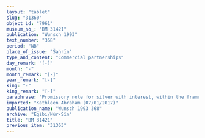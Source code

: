 ```yaml
---
layout: "tablet"
slug: "31360"
object_id: "7961"
museum_no_: "BM 31421"
publication: "Wunsch 1993"
text_number: "368"
period: "NB"
place_of_issue: "Šaḫrīn"
type_and_content: "Commercial partnerships"
day_remark: "[-]"
month: "-"
month_remark: "[-]"
year_remark: "[-]"
king: "-"
king_remark: "[-]"
paraphrase: "Promissory note for silver with interest, within the framework of a business partnership (<em>harrānu</em>).<br /> <strong>B</strong> owes silver to <strong>A</strong>, but the amount and other details are lost in the broken part at the beginning of the tablet. It is silver that <strong>C</strong> invested in a business partnership (with <strong>A</strong> and <strong>B</strong>) and is to be used for the purchase (<em>&scaron;īmu</em>) of onions. <strong>B</strong> should pay the silver and the interest on it (<em>hubullu</em>) in Nisan (I). It should be entirely taken (<em>&scaron;alāmu </em>G) from the income from his onion field (<em>&scaron;ikittu</em>). Names of 3 witnesses and the scribe: Zēr-Bābili/Aplāya//&Scaron;umu-lib&scaron;i.<br /> &nbsp;<br /> <strong>A </strong>= Madān-&scaron;umu-iddin/Zēria]//Nabāya; <strong>B </strong>= Iddiya/Nab&ucirc;-rēmanni; <strong>C </strong>= Iddin-Marduk/Iqī&scaron;āya//Nūr-S&icirc;n"
imported: "Kathleen Abraham (07/01/2017)"
publication_name: "Wunsch 1993 368"
archive: "Egibi/Nūr-Sîn"
title: "BM 31421"
previous_item: "31363"
---
```

